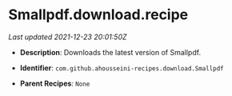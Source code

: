 # Smallpdf.download.recipe

_Last updated 2021-12-23 20:01:50Z_

- **Description**: Downloads the latest version of Smallpdf.

- **Identifier**: `com.github.ahousseini-recipes.download.Smallpdf`

- **Parent Recipes**: `None`
